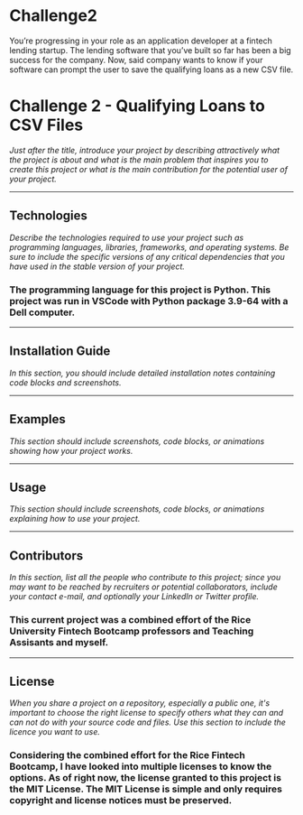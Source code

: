 # Challenge2
You’re progressing in your role as an application developer at a fintech lending startup. The lending software that you’ve built so far has been a big success for the company. Now, said company wants to know if your software can prompt the user to save the qualifying loans as a new CSV file.

# Challenge 2 - Qualifying Loans to CSV Files

*Just after the title, introduce your project by describing attractively what the project is about and what is the main problem that inspires you to create this project or what is the main contribution for the potential user of your project.*

---

## Technologies

*Describe the technologies required to use your project such as programming languages, libraries, frameworks, and operating systems. Be sure to include the specific versions of any critical dependencies that you have used in the stable version of your project.*

### The programming language for this project is Python. This project was run in VSCode with Python package 3.9-64 with a Dell computer.

---

## Installation Guide

*In this section, you should include detailed installation notes containing code blocks and screenshots.*

---

## Examples

*This section should include screenshots, code blocks, or animations showing how your project works.*

---

## Usage

*This section should include screenshots, code blocks, or animations explaining how to use your project.*

---

## Contributors

*In this section, list all the people who contribute to this project; since you may want to be reached by recruiters or potential collaborators, include your contact e-mail, and optionally your LinkedIn or Twitter profile.*

### This current project was a combined effort of the Rice University Fintech Bootcamp professors and Teaching Assisants and myself.

---

## License

*When you share a project on a repository, especially a public one, it's important to choose the right license to specify others what they can and can not do with your source code and files. Use this section to include the licence you want to use.*

### Considering the combined effort for the Rice Fintech Bootcamp, I have looked into multiple licenses to know the options. As of right now, the license granted to this project is the MIT License. The MIT License is simple and only requires copyright and license notices must be preserved.

